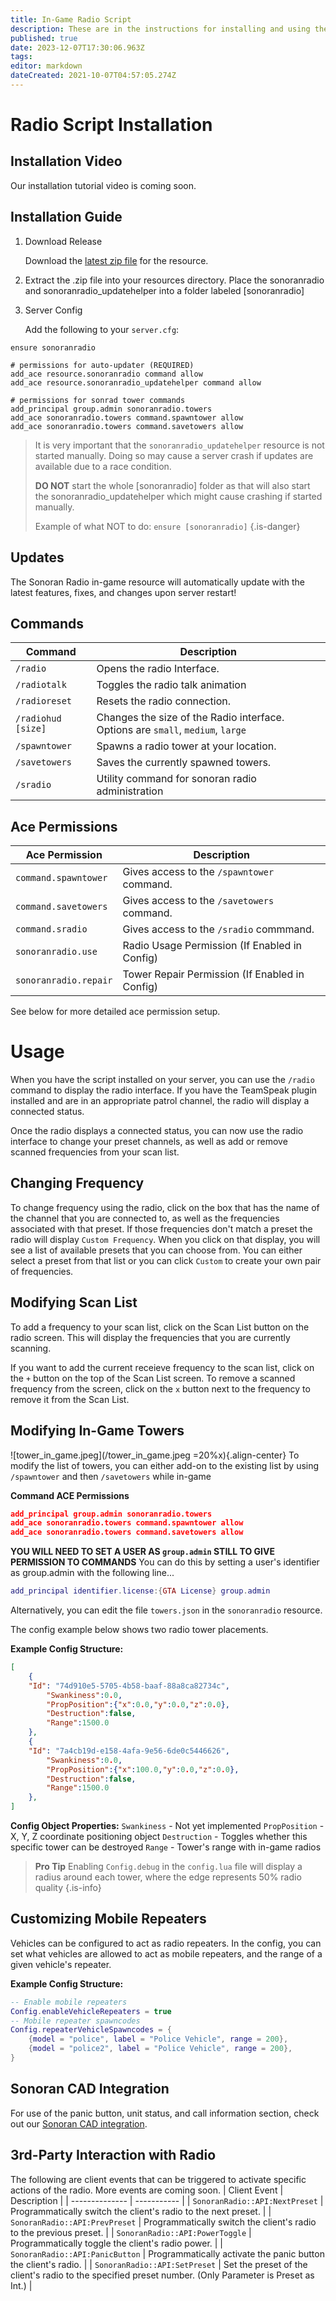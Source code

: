 ```yaml
---
title: In-Game Radio Script
description: These are in the instructions for installing and using the in-game radio script.
published: true
date: 2023-12-07T17:30:06.963Z
tags: 
editor: markdown
dateCreated: 2021-10-07T04:57:05.274Z
---
```


# Radio Script Installation
## Installation Video
Our installation tutorial video is coming soon.
## Installation Guide
1. Download Release

	Download the [latest zip file](https://download.sonoransoftware.com/sonoranradio/archive/latest.zip) for the resource.
  
2. Extract the .zip file into your resources directory. Place the sonoranradio and sonoranradio_updatehelper into a folder labeled [sonoranradio]
  
3. Server Config

	Add the following to your `server.cfg`:

```
ensure sonoranradio

# permissions for auto-updater (REQUIRED)
add_ace resource.sonoranradio command allow
add_ace resource.sonoranradio_updatehelper command allow

# permissions for sonrad tower commands
add_principal group.admin sonoranradio.towers
add_ace sonoranradio.towers command.spawntower allow
add_ace sonoranradio.towers command.savetowers allow
``` 

>   It is very important that the `sonoranradio_updatehelper` resource is not started manually. Doing so may cause a server crash if updates are available due to a race condition.
>
> **DO NOT** start the whole [sonoranradio] folder as that will also start the sonoranradio_updatehelper which might cause crashing if started manually.
>
> Example of what NOT to do:
> `ensure [sonoranradio]`
{.is-danger}

## Updates
The Sonoran Radio in-game resource will automatically update with the latest features, fixes, and changes upon server restart!

## Commands
| Command | Description 								|
| ------- | --------------------------- |
| `/radio`  | Opens the radio Interface.	|
| `/radiotalk` | Toggles the radio talk animation |
| `/radioreset` | Resets the radio connection. |
| `/radiohud [size]` | Changes the size of the Radio interface. Options are `small`, `medium`, `large` | 
| `/spawntower`  | Spawns a radio tower at your location.	|
| `/savetowers`  | Saves the currently spawned towers.	|
| `/sradio` | Utility command for sonoran radio administration |

## Ace Permissions
| Ace Permission | Description |
| -------------- | ----------- |
| `command.spawntower` | Gives access to the `/spawntower` command. |
| `command.savetowers` | Gives access to the `/savetowers` command. |
| `command.sradio` | Gives access to the `/sradio` commmand. |
| `sonoranradio.use` | Radio Usage Permission (If Enabled in Config) |
| `sonoranradio.repair` | Tower Repair Permission (If Enabled in Config) |

See below for more detailed ace permission setup.

# Usage
When you have the script installed on your server, you can use the `/radio` command to display the radio interface. If you have the TeamSpeak plugin installed and are in an appropriate patrol channel, the radio will display a connected status.

Once the radio displays a connected status, you can now use the radio interface to change your preset channels, as well as add or remove scanned frequencies from your scan list.

## Changing Frequency
To change frequency using the radio, click on the box that has the name of the channel that you are connected to, as well as the frequencies associated with that preset. If those frequencies don't match a preset the radio will display `Custom Frequency`. When you click on that display, you will see a list of available presets that you can choose from. You can either select a preset from that list or you can click `Custom` to create your own pair of frequencies.

## Modifying Scan List
To add a frequency to your scan list, click on the Scan List button on the radio screen. This will display the frequencies that you are currently scanning.

If you want to add the current receieve frequency to the scan list, click on the `+` button on the top of the Scan List screen. To remove a scanned frequency from the screen, click on the `x` button next to the frequency to remove it from the Scan List.

## Modifying In-Game Towers
![tower_in_game.jpeg](/tower_in_game.jpeg =20%x){.align-center}
To modify the list of towers, you can either add-on to the existing list by using `/spawntower` and then `/savetowers` while in-game

**Command ACE Permissions**
```json
add_principal group.admin sonoranradio.towers
add_ace sonoranradio.towers command.spawntower allow
add_ace sonoranradio.towers command.savetowers allow
```

**YOU WILL NEED TO SET A USER AS `group.admin` STILL TO GIVE PERMISSION TO COMMANDS** 
You can do this by setting a user's identifier as group.admin with the following line...
```lua
add_principal identifier.license:{GTA License} group.admin
```


Alternatively, you can edit the file `towers.json` in the `sonoranradio` resource.

The config example below shows two radio tower placements.

**Example Config Structure:**
```json
[
	{
    "Id": "74d910e5-5705-4b58-baaf-88a8ca82734c",
		"Swankiness":0.0,
		"PropPosition":{"x":0.0,"y":0.0,"z":0.0},
		"Destruction":false,
		"Range":1500.0
	},
	{
    "Id": "7a4cb19d-e158-4afa-9e56-6de0c5446626",
		"Swankiness":0.0,
		"PropPosition":{"x":100.0,"y":0.0,"z":0.0},
		"Destruction":false,
		"Range":1500.0
	},
]
```
**Config Object Properties:**
`Swankiness` - Not yet implemented
`PropPosition` - X, Y, Z coordinate positioning object
`Destruction` - Toggles whether this specific tower can be destroyed
`Range` - Tower's range with in-game radios

> **Pro Tip** Enabling `Config.debug` in the `config.lua` file will display a radius around each tower, where the edge
> represents 50% radio quality
{.is-info}

## Customizing Mobile Repeaters <a href="mobile-repeaters" id="mobile-repeaters"></a>
Vehicles can be configured to act as radio repeaters. In the config, you can set what vehicles are allowed to act as mobile repeaters, and the range of a given vehicle's repeater.

**Example Config Structure:**
```lua
-- Enable mobile repeaters
Config.enableVehicleRepeaters = true
-- Mobile repeater spawncodes
Config.repeaterVehicleSpawncodes = {
    {model = "police", label = "Police Vehicle", range = 200},
    {model = "police2", label = "Police Vehicle", range = 200},
}
```
## Sonoran CAD Integration
For use of the panic button, unit status, and call information section, check out our [Sonoran CAD integration](https://info.sonorancad.com/integration-plugins/integration-plugins/available-plugins/sonoran-radio-sonrad).

## 3rd-Party Interaction with Radio
The following are client events that can be triggered to activate specific actions of the radio. More events are coming soon.
| Client Event | Description |
| -------------- | ----------- |
| `SonoranRadio::API:NextPreset` | Programmatically switch the client's radio to the next preset. |
| `SonoranRadio::API:PrevPreset` | Programmatically switch the client's radio to the previous preset. |
| `SonoranRadio::API:PowerToggle` | Programmatically toggle the client's radio power. |
| `SonoranRadio::API:PanicButton` | Programmatically activate the panic button the client's radio. |
| `SonoranRadio::API:SetPreset` | Set the preset of the client's radio to the specified preset number. (Only Parameter is Preset as Int.) |